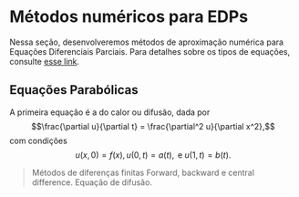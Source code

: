 # Métodos numéricos para EDPs

Nessa seção, desenvolveremos métodos de aproximação numérica para Equações Diferenciais
Parciais. Para detalhes sobre os tipos de equações, consulte [esse link](https://lucasmoschen.github.io/ta-sessions/edp/second_order_semilinear/).

## Equações Parabólicas

A primeira equação é a do calor ou difusão, dada por 
$$\frac{\partial u}{\partial t} = \frac{\partial^2 u}{\partial x^2},$$ 
com condições 
$$u(x,0) = f(x), u(0,t) = a(t), \text{ e } u(1,t) = b(t).$$

> Métodos de diferenças finitas 
> Forward, backward e central difference. 
> Equação de difusão.